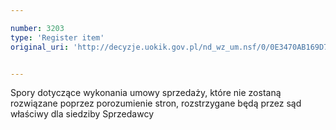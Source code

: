 ```yaml
---

number: 3203
type: 'Register item'
original_uri: 'http://decyzje.uokik.gov.pl/nd_wz_um.nsf/0/0E3470AB169D7F38C1257A0D002A61CA?OpenDocument'


---
```


Spory dotyczące wykonania umowy sprzedaży, które nie zostaną rozwiązane poprzez porozumienie stron, rozstrzygane będą przez sąd właściwy dla siedziby Sprzedawcy
